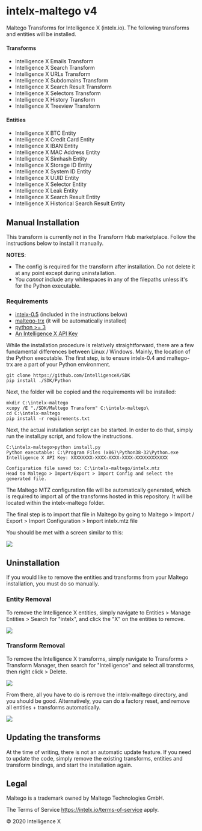 # intelx-maltego v4

Maltego Transforms for Intelligence X (intelx.io). The following transforms and entities will be installed.

#### Transforms

* Intelligence X Emails Transform
* Intelligence X Search Transform
* Intelligence X URLs Transform
* Intelligence X Subdomains Transform
* Intelligence X Search Result Transform
* Intelligence X Selectors Transform
* Intelligence X History Transform
* Intelligence X Treeview Transform

#### Entities

* Intelligence X BTC Entity
* Intelligence X Credit Card Entity
* Intelligence X IBAN Entity
* Intelligence X MAC Address Entity
* Intelligence X Simhash Entity
* Intelligence X Storage ID Entity
* Intelligence X System ID Entity
* Intelligence X UUID Entity
* Intelligence X Selector Entity
* Intelligence X Leak Entity
* Intelligence X Search Result Entity
* Intelligence X Historical Search Result Entity

## Manual Installation

This transform is currently not in the Transform Hub marketplace. Follow the instructions below to install it manually.

**NOTES**: 

* The config is required for the transform after installation. Do not delete it at any point except during uninstallation.
* You *cannot* include any whitespaces in any of the filepaths unless it's for the Python executable.

### Requirements

* [intelx-0.5](https://github.com/IntelligenceX/SDK/tree/master/Python) (included in the instructions below)
* [maltego-trx](https://github.com/paterva/maltego-trx) (it will be automatically installed)
* [python \>= 3](https://www.python.org/)
* [An Intelligence X API Key](https://intelx.io/account?tab=developer)

While the installation procedure is relatively straightforward, there are a few fundamental differences between Linux / Windows. Mainly, the location of the Python executable. The first step, is to ensure intelx-0.4 and maltego-trx are a part of your Python environment.

```
git clone https://github.com/IntelligenceX/SDK
pip install ./SDK/Python
```

Next, the folder will be copied and the requirements will be installed:

```
mkdir C:\intelx-maltego
xcopy /E "./SDK/Maltego Transform" C:\intelx-maltego\
cd C:\intelx-maltego
pip install -r requirements.txt
```

Next, the actual installation script can be started. In order to do that, simply run the install.py script, and follow the instructions.

```
C:\intelx-maltego>python install.py
Python executable: C:\Program Files (x86)\Python38-32\Python.exe
Intelligence X API Key: XXXXXXXX-XXXX-XXXX-XXXX-XXXXXXXXXXXX

Configuration file saved to: C:\intelx-maltego/intelx.mtz
Head to Maltego > Import/Export > Import Config and select the generated file.
```

The Maltego MTZ configuration file will be automatically generated, which is required to import all of the transforms hosted in this repository. It will be located within the intelx-maltego folder. 

The final step is to import that file in Maltego by going to Maltego > Import / Export > Import Configuration > Import intelx.mtz file

You should be met with a screen similar to this:

![](https://camo.githubusercontent.com/5e51005ed2eaf24bfa35068557a7f7a8fac833ee/68747470733a2f2f692e696d6775722e636f6d2f3658474b4b72752e706e67)


## Uninstallation

If you would like to remove the entities and transforms from your Maltego installation, you must do so manually.

### Entity Removal

To remove the Intelligence X entities, simply navigate to Entities > Manage Entities > Search for "intelx", and click the "X" on the entities to remove.

![](https://i.imgur.com/5xpoXbr.png)

### Transform Removal

To remove the Intelligence X transforms, simply navigate to Transforms > Transform Manager, then search for "Intelligence" and select all transforms, then right click > Delete.

![](https://i.imgur.com/dkWbq1Q.png)

From there, all you have to do is remove the intelx-maltego directory, and you should be good. Alternatively, you can do a factory reset, and remove all entities + transforms automatically.

![](https://i.imgur.com/ze6nDkm.png)


## Updating the transforms

At the time of writing, there is not an automatic update feature. If you need to update the code, simply remove the existing transforms, entities and transform bindings, and start the installation again.

## Legal

Maltego is a trademark owned by Maltego Technologies GmbH.

The Terms of Service https://intelx.io/terms-of-service apply.

&copy; 2020 Intelligence X
